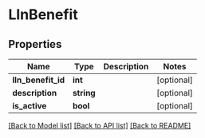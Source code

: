 # LlnBenefit

## Properties
Name | Type | Description | Notes
------------ | ------------- | ------------- | -------------
**lln_benefit_id** | **int** |  | [optional] 
**description** | **string** |  | [optional] 
**is_active** | **bool** |  | [optional] 

[[Back to Model list]](../../README.md#documentation-for-models) [[Back to API list]](../../README.md#documentation-for-api-endpoints) [[Back to README]](../../README.md)

